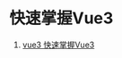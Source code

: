 # 快速掌握Vue3
1. [vue3 快速掌握Vue3](https://mp.weixin.qq.com/s/E_SDmH9hgvRLTB6bsFx9tg?url=https://juejin.im/post/6887359442354962445)